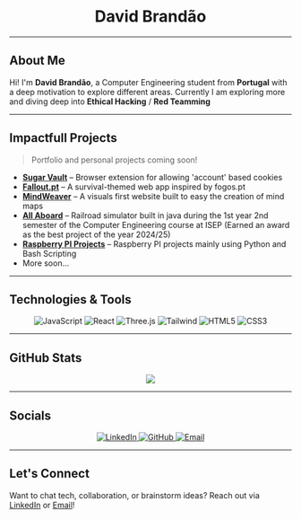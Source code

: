 <div align="center">
  <h1>David Brandão</h1>
</div>

---

## About Me

Hi! I'm **David Brandão**, a Computer Engineering student from **Portugal** with a deep motivation to explore different areas. Currently I am exploring more and diving deep into **Ethical Hacking** / **Red Teamming** 

---

## Impactfull Projects

>  Portfolio and personal projects coming soon!

- [**Sugar Vault**](https://github.com/david-s-brandao/sugarvault) – Browser extension for allowing 'account' based cookies  
- [**Fallout.pt**](https://github.com/david-s-brandao/fallout.pt) – A survival-themed web app inspired by fogos.pt
- [**MindWeaver**](https://github.com/david-s-brandao/mindweaver) – A visuals first website built to easy the creation of mind maps
- [**All Aboard**](https://github.com/david-s-brandao/all-aboard) – Railroad simulator built in java during the 1st year 2nd semester of the Computer Engineering course at ISEP (Earned an award as the best project of the year 2024/25)
- [**Raspberry PI Projects**](https://github.com/david-s-brandao/RaspberryPI-Projects) – Raspberry PI projects mainly using Python and Bash Scripting
- More soon...

---

##  Technologies & Tools

<div align="center">
  <img src="https://img.shields.io/badge/JavaScript-%23323330.svg?style=for-the-badge&logo=javascript&logoColor=%23F7DF1E" alt="JavaScript">
  <img src="https://img.shields.io/badge/React-%2320232a.svg?style=for-the-badge&logo=react&logoColor=%2361DAFB" alt="React">
  <img src="https://img.shields.io/badge/Three.js-000000?style=for-the-badge&logo=three.js&logoColor=white" alt="Three.js">
  <img src="https://img.shields.io/badge/Tailwind_CSS-38B2AC?style=for-the-badge&logo=tailwind-css&logoColor=white" alt="Tailwind">
  <img src="https://img.shields.io/badge/HTML5-%23E34F26.svg?style=for-the-badge&logo=html5&logoColor=white" alt="HTML5">
  <img src="https://img.shields.io/badge/CSS3-%231572B6.svg?style=for-the-badge&logo=css3&logoColor=white" alt="CSS3">
</div>

---


## GitHub Stats

<div align="center">
  <img src="https://github-readme-stats.vercel.app/api?username=david-s-brandao&show_icons=true&theme=transparent" />
  
</div>

---
##  Socials

<div align="center">
  <a href="https://linkedin.com/in/davidsbrandao">
    <img src="https://img.shields.io/badge/LinkedIn-%230077B5.svg?style=for-the-badge&logo=linkedin&logoColor=white" alt="LinkedIn">
  </a>
  <a href="https://github.com/david-s-brandao">
    <img src="https://img.shields.io/badge/GitHub-%23181717.svg?style=for-the-badge&logo=github&logoColor=white" alt="GitHub">
  </a>
  <a href="mailto:david.s.brandao@outlook.com">
    <img src="https://img.shields.io/badge/Email-D14836?style=for-the-badge&logo=gmail&logoColor=white" alt="Email">
  </a>
</div>

---

##  Let's Connect

Want to chat tech, collaboration, or brainstorm ideas? Reach out via [LinkedIn](https://linkedin.com/in/davidsbrandao) or [Email](mailto:david.s.brandao@outlook.com)!

